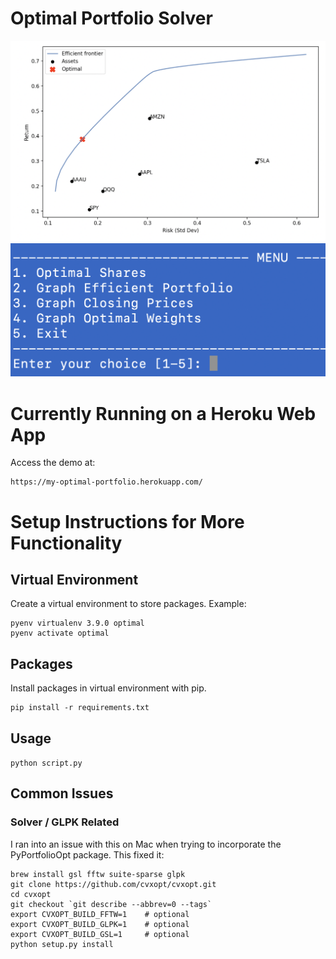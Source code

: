 # Optimal Portfolio Solver
![efficient portfolio graph](https://github.com/wae10/optimal-portfolio/blob/main/images/efficient_portfolio.png)
![terminal menu](https://github.com/wae10/optimal-portfolio/blob/main/images/terminal.png)

# Currently Running on a Heroku Web App
Access the demo at:
```
https://my-optimal-portfolio.herokuapp.com/
```

# Setup Instructions for More Functionality
## Virtual Environment
Create a virtual environment to store packages. Example:
```
pyenv virtualenv 3.9.0 optimal
pyenv activate optimal
```

## Packages
Install packages in virtual environment with pip.
```
pip install -r requirements.txt
```

## Usage
```python script.py```

## Common Issues 
### Solver / GLPK Related
I ran into an issue with this on Mac when trying to incorporate the PyPortfolioOpt package. This fixed it:
```
brew install gsl fftw suite-sparse glpk
git clone https://github.com/cvxopt/cvxopt.git
cd cvxopt
git checkout `git describe --abbrev=0 --tags`
export CVXOPT_BUILD_FFTW=1    # optional
export CVXOPT_BUILD_GLPK=1    # optional
export CVXOPT_BUILD_GSL=1     # optional
python setup.py install
```
 